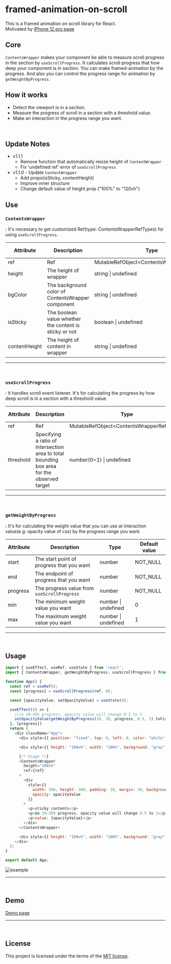 # framed-animation-on-scroll
This is a framed animation on scroll library for React.
<br>
Motivated by [iPhone 12 pro page](https://www.apple.com/iphone-12-pro/?afid=p238%7Cs3as1Krbs-dc_mtid_209254jz40384_pcrid_472722877628_pgrid_119804248508_&cid=wwa-kr-kwgo-iphone-Brand-Announce-General-)

## Core
`ContentsWrapper` makes your component be able to measure scroll progress in the section by `useScrollProgress`. It calculates scroll progress that how deep your component is in section. You can make framed-animation by the progress. And also you can control the progress range for animation by `getWeightByProgress`.

## How it works
* Detect the viewport is in a section.
* Measure the progress of scroll in a section with a threshold value.
* Make an interaction in the progress range you want.

<br>

## Update Notes
 - v1.1.1
    - Remove function that automatically resize height of `ContentWrapper`
    - Fix 'undefined ref' error of `useScrollProgress`
 - v1.1.0 - Update `ContentWrapper`
    - Add props(isSticky, contentHeight)
    - Improve inner structure
    - Change default value of height prop ("100%" to "120vh")

## Use
### `ContentsWrapper`
: It's necessary to get customized Ref(type: ContentsWrapperRefTypes) for using `useScrollProgress`.

|Attribute|Description|Type|Default value|
|------|---|-------|---|
|ref|Ref|MutableRefObject&lt;ContentsWrapperRefTypes&gt;|NOT_NULL|
|height|The height of wrapper|string &#124; undefined|"120vh"|
|bgColor|The background color of ContentsWrapper component|string &#124; undefined|"black"|
|isSticky|The boolean value whether the content is sticky or not|boolean &#124; undefined|true|
|contentHeight|The height of content in wrapper|string &#124; undefined|"100vh"|

----
<br>

### `useScrollProgress`
: It handles scroll event listener. It's for calculating the progress by how deep scroll is in a section with a threshold value.

|Attribute|Description|Type|Default value|
|------|---|-------|---|
|ref|Ref|MutableRefObject&lt;ContentsWrapperRefTypes&gt;|NOT_NULL|
|threshold|Specifying a ratio of intersection area to total bounding box area for the observed target|number(0~1) &#124; undefined|0.5|

----
<br>

### `getWeightByProgress`
: It's for calculating the weight value that you can use at interaction value(e.g: opacity value of css) by the progress range you want.

|Attribute|Description|Type|Default value|
|------|---|-------|---|
|start|The start point of progress that you want|number|NOT_NULL|
|end|The endpoint of progress that you want|number|NOT_NULL|
|progress|The progress value from `useScrollProgress`|number|NOT_NULL|
|min|The minimum weight value you want|number &#124; undefined|0|
|max|The maximum weight value you want|number &#124; undefined|1|

----
<br>

## Usage
```js 
import { useEffect, useRef, useState } from 'react';
import { ContentsWrapper, getWeightByProgress, useScrollProgress } from 'framed-animation-on-scroll';

function App() {
  const ref = useRef();
  const [progress] = useScrollProgress(ref, 0);

  const [opacityValue, setOpacityValue] = useState(0);

  useEffect(() => {
    //in 10~30% progress, opacity value will change 0.5 to 1
    setOpacityValue(getWeightByProgress(10, 30, progress, 0.5, 1).toFixed(3));
  }, [progress])
  return (
    <div className="App">
      <div style={{ position: "fixed", top: 0, left: 0, color: "white", zIndex: 999, fontSize: "30px" }}>Scroll progress in black section: {progress} %</div>

      <div style={{ height: "100vh", width: "100%", background: "gray" }} />

      {/* Usage */}
      <ContentsWrapper
        height="200vh"
        ref={ref}
      >
        <div
          style={{
            width: 300, height: 300, padding: 20, margin: 50, background: "green", color: "white", fontSize: "20px",
            opacity: opacityValue
          }}
        >
          <p>sticky contents</p>
          <p>in 10~30% progress, opacity value will change 0.5 to 1</p>
          <p>value: {opacityValue}</p>
        </div>
      </ContentsWrapper>

      <div style={{ height: "100vh", width: "100%", background: "gray" }} />
    </div>
  );
}

export default App;


````
![example](https://media4.giphy.com/media/nAY7v7WdzzB07TUVMG/giphy.gif)


----
<br>


## Demo

[Demo page](https://nextwind-rho.vercel.app/)

----
<br>

## License
This project is licensed under the terms of the
[MIT license](https://github.com/cha-yh/Nextwind/blob/master/LICENSE.md).

